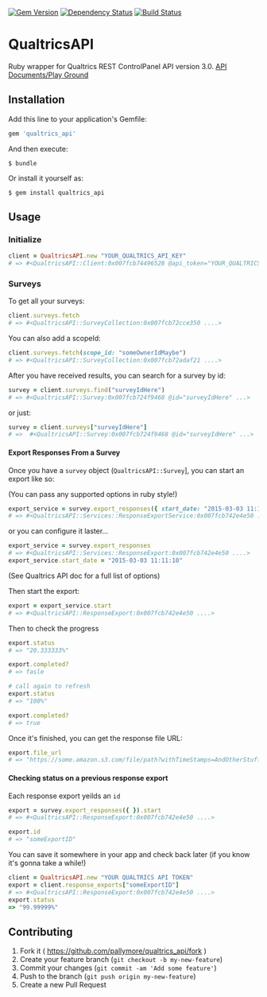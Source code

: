 [![Gem Version](https://badge.fury.io/rb/qualtrics_api.svg)](http://badge.fury.io/rb/qualtrics_api)
[![Dependency Status](https://gemnasium.com/pallymore/qualtrics_api.svg)](https://gemnasium.com/pallymore/qualtrics_api)
[![Build Status](https://travis-ci.org/pallymore/qualtrics_api.svg)](https://travis-ci.org/pallymore/qualtrics_api)

# QualtricsAPI

Ruby wrapper for Qualtrics REST ControlPanel API version 3.0.
[API Documents/Play Ground](https://co1.qualtrics.com/APIDocs/)

## Installation

Add this line to your application's Gemfile:

```ruby
gem 'qualtrics_api'
```

And then execute:

    $ bundle

Or install it yourself as:

    $ gem install qualtrics_api

## Usage

### Initialize

```ruby
client = QualtricsAPI.new "YOUR_QUALTRICS_API_KEY"
# => #<QualtricsAPI::Client:0x007fcb74496528 @api_token="YOUR_QUALTRICS_API_KEY">
```

### Surveys

To get all your surveys:

```ruby
client.surveys.fetch
# => #<QualtricsAPI::SurveyCollection:0x007fcb72cce350 ....>
```

You can also add a scopeId:

```ruby
client.surveys.fetch(scope_id: "someOwnerIdMaybe")
# => #<QualtricsAPI::SurveyCollection:0x007fcb72adaf21 ....>
```

After you have received results, you can search for a survey by id:

```ruby
survey = client.surveys.find("surveyIdHere")
# => #<QualtricsAPI::Survey:0x007fcb724f9468 @id="surveyIdHere" ...>
```

or just:

```ruby
survey = client.surveys["surveyIdHere"]
# =>  #<QualtricsAPI::Survey:0x007fcb724f9468 @id="surveyIdHere" ...>
```

#### Export Responses From a Survey

Once you have a `survey` object (`QualtricsAPI::Survey`], you can start
an export like so:

(You can pass any supported options in ruby style!)

```ruby
export_service = survey.export_responses({ start_date: "2015-03-03 11:11:10" })
# => #<QualtricsAPI::Services::ResponseExportService:0x007fcb742e4e50 ....>
```

or you can configure it laster...

```ruby
export_service = survey.export_responses
# => #<QualtricsAPI::Services::ResponseExport:0x007fcb742e4e50 ....>
export_service.start_date = "2015-03-03 11:11:10"
```
(See Qualtrics API doc for a full list of options)

Then start the export:

```ruby
export = export_service.start
# => #<QualtricsAPI::ResponseExport:0x007fcb742e4e50 ....>
```

Then to check the progress

```ruby
export.status
# => "20.333333%"

export.completed?
# => fasle

# call again to refresh
export.status
# => "100%"

export.completed?
# => true
```

Once it's finished, you can get the response file URL:
```ruby
export.file_url
# => "https://some.amazon.s3.com/file/path?withTimeStamps=AndOtherStuff"
```

#### Checking status on a previous response export

Each response export yeilds an `id`

```ruby
export = survey.export_responses({ }).start
# => #<QualtricsAPI::ResponseExport:0x007fcb742e4e50 ....>

export.id
# => "someExportID"
```

You can save it somewhere in your app and check back later (if you know
it's gonna take a while!)

```ruby
client = QualtricsAPI.new "YOUR QUALTRICS API TOKEN"
export = client.response_exports["someExportID"]
# => #<QualtricsAPI::ResponseExport:0x007fcb742e4e50 ....>
export.status
=> "99.99999%"
```

## Contributing

1. Fork it ( https://github.com/pallymore/qualtrics_api/fork )
2. Create your feature branch (`git checkout -b my-new-feature`)
3. Commit your changes (`git commit -am 'Add some feature'`)
4. Push to the branch (`git push origin my-new-feature`)
5. Create a new Pull Request
